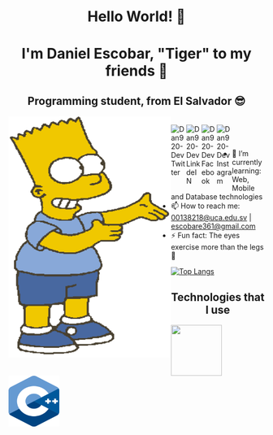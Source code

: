 <h1 align="center">Hello World! 👋</h1>
<h1 align="center">I'm Daniel Escobar, "Tiger" to my friends 🐯</h1> 
<h2 align="center">Programming student, from El Salvador 😎</h2>



<img align="left" width="320" height="475" src="./img/bart.gif">

<br/>
<a href="https://twitter.com/JDaniel_ES">
  <img align="left" alt="Dan920-Dev Twitter" width="30px" src="https://image.flaticon.com/icons/svg/2111/2111703.svg" />
</a>
<a href="https://www.linkedin.com/in/daniel-escobar-6aab861b1/">
  <img align="left" alt="Dan920-Dev LinkdeIN" width="30px" src="https://image.flaticon.com/icons/svg/2111/2111465.svg" />
</a>
<a href="https://www.facebook.com/tg.masterhack/">
  <img align="left" alt="Dan920-Dev Facebook" width="30px" src="https://image.flaticon.com/icons/svg/2111/2111342.svg" />
</a>
<a href="https://www.instagram.com/danii_esriv">
  <img align="left" alt="Dan920-Dev Instagram" width="30px" src="https://image.flaticon.com/icons/svg/2111/2111421.svg" />
</a>
<br/> <br/>

- 🌱 I’m currently learning: Web, Mobile and Database technologies
- 📫 How to reach me: 00138218@uca.edu.sv | escobare361@gmail.com
- ⚡ Fun fact: The eyes exercise more than the legs 👀 

[![Top Langs](https://github-readme-stats.vercel.app/api/top-langs/?username=Dan920-Dev&layout=compact&theme=vue-dark)](https://github.com/Dan920-Dev/github-readme-stats)

<h2 align="center">Technologies that I use</h2>
<img align="center" width="100" height="100" src="./img/c#.png">
<img align="center" width="100" height="100" src="./img/c++.png">
